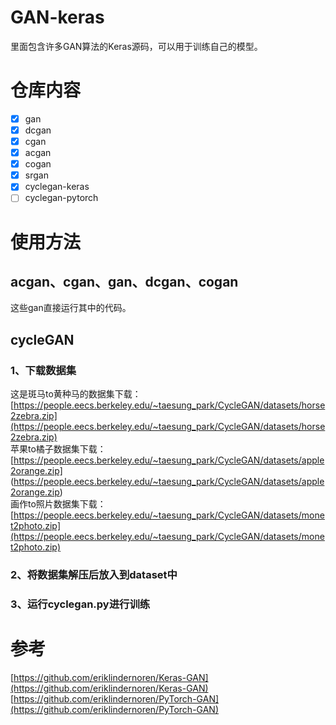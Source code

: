 # GAN-keras
里面包含许多GAN算法的Keras源码，可以用于训练自己的模型。

# 仓库内容
- [x] gan
- [x] dcgan
- [x] cgan
- [x] acgan
- [x] cogan
- [x] srgan
- [x] cyclegan-keras
- [ ] cyclegan-pytorch

# 使用方法
## acgan、cgan、gan、dcgan、cogan
这些gan直接运行其中的代码。  
  
## cycleGAN
### 1、下载数据集
这是斑马to黄种马的数据集下载：  
[https://people.eecs.berkeley.edu/~taesung_park/CycleGAN/datasets/horse2zebra.zip](https://people.eecs.berkeley.edu/~taesung_park/CycleGAN/datasets/horse2zebra.zip)  
苹果to橘子数据集下载：  
[https://people.eecs.berkeley.edu/~taesung_park/CycleGAN/datasets/apple2orange.zip]  (https://people.eecs.berkeley.edu/~taesung_park/CycleGAN/datasets/apple2orange.zip)  
画作to照片数据集下载：  
[https://people.eecs.berkeley.edu/~taesung_park/CycleGAN/datasets/monet2photo.zip](https://people.eecs.berkeley.edu/~taesung_park/CycleGAN/datasets/monet2photo.zip)  
### 2、将数据集解压后放入到dataset中
### 3、运行cyclegan.py进行训练

# 参考
[https://github.com/eriklindernoren/Keras-GAN](https://github.com/eriklindernoren/Keras-GAN)  
[https://github.com/eriklindernoren/PyTorch-GAN](https://github.com/eriklindernoren/PyTorch-GAN) 
